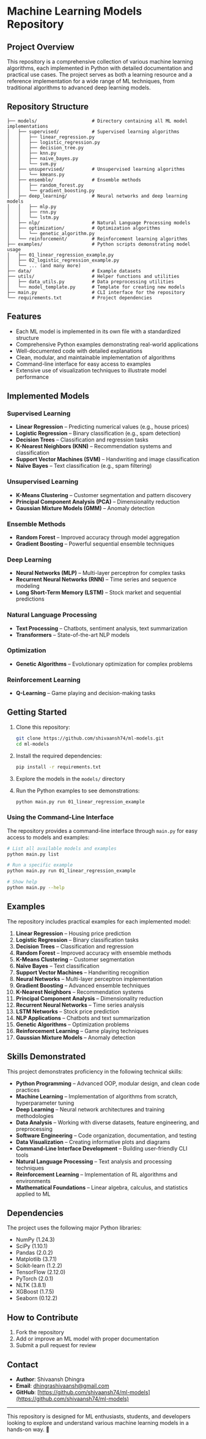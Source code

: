 # Machine Learning Models Repository

## Project Overview
This repository is a comprehensive collection of various machine learning algorithms, each implemented in Python with detailed documentation and practical use cases. The project serves as both a learning resource and a reference implementation for a wide range of ML techniques, from traditional algorithms to advanced deep learning models.

## Repository Structure
```
├── models/                    # Directory containing all ML model implementations
│   ├── supervised/            # Supervised learning algorithms
│   │   ├── linear_regression.py
│   │   ├── logistic_regression.py
│   │   ├── decision_tree.py
│   │   ├── knn.py
│   │   ├── naive_bayes.py
│   │   └── svm.py
│   ├── unsupervised/          # Unsupervised learning algorithms
│   │   └── kmeans.py
│   ├── ensemble/              # Ensemble methods
│   │   ├── random_forest.py
│   │   └── gradient_boosting.py
│   ├── deep_learning/         # Neural networks and deep learning models
│   │   ├── mlp.py
│   │   ├── rnn.py
│   │   └── lstm.py
│   ├── nlp/                   # Natural Language Processing models
│   ├── optimization/          # Optimization algorithms
│   │   └── genetic_algorithm.py
│   └── reinforcement/         # Reinforcement learning algorithms
├── examples/                  # Python scripts demonstrating model usage
│   ├── 01_linear_regression_example.py
│   ├── 02_logistic_regression_example.py
│   └── ... (and many more)
├── data/                      # Example datasets
├── utils/                     # Helper functions and utilities
│   ├── data_utils.py          # Data preprocessing utilities
│   └── model_template.py      # Template for creating new models
├── main.py                    # CLI interface for the repository
└── requirements.txt           # Project dependencies
```

## Features
- Each ML model is implemented in its own file with a standardized structure
- Comprehensive Python examples demonstrating real-world applications
- Well-documented code with detailed explanations
- Clean, modular, and maintainable implementation of algorithms
- Command-line interface for easy access to examples
- Extensive use of visualization techniques to illustrate model performance

## Implemented Models

### Supervised Learning
- **Linear Regression** – Predicting numerical values (e.g., house prices)
- **Logistic Regression** – Binary classification (e.g., spam detection)
- **Decision Trees** – Classification and regression tasks
- **K-Nearest Neighbors (KNN)** – Recommendation systems and classification
- **Support Vector Machines (SVM)** – Handwriting and image classification
- **Naïve Bayes** – Text classification (e.g., spam filtering)

### Unsupervised Learning
- **K-Means Clustering** – Customer segmentation and pattern discovery
- **Principal Component Analysis (PCA)** – Dimensionality reduction
- **Gaussian Mixture Models (GMM)** – Anomaly detection

### Ensemble Methods
- **Random Forest** – Improved accuracy through model aggregation
- **Gradient Boosting** – Powerful sequential ensemble techniques

### Deep Learning
- **Neural Networks (MLP)** – Multi-layer perceptron for complex tasks
- **Recurrent Neural Networks (RNN)** – Time series and sequence modeling
- **Long Short-Term Memory (LSTM)** – Stock market and sequential predictions

### Natural Language Processing
- **Text Processing** – Chatbots, sentiment analysis, text summarization
- **Transformers** – State-of-the-art NLP models

### Optimization
- **Genetic Algorithms** – Evolutionary optimization for complex problems

### Reinforcement Learning
- **Q-Learning** – Game playing and decision-making tasks

## Getting Started
1. Clone this repository:
   ```bash
   git clone https://github.com/shivaansh74/ml-models.git
   cd ml-models
   ```

2. Install the required dependencies:
   ```bash
   pip install -r requirements.txt
   ```

3. Explore the models in the `models/` directory

4. Run the Python examples to see demonstrations:
   ```bash
   python main.py run 01_linear_regression_example
   ```

### Using the Command-Line Interface
The repository provides a command-line interface through `main.py` for easy access to models and examples:

```bash
# List all available models and examples
python main.py list

# Run a specific example
python main.py run 01_linear_regression_example

# Show help
python main.py --help
```

## Examples
The repository includes practical examples for each implemented model:

1. **Linear Regression** – Housing price prediction
2. **Logistic Regression** – Binary classification tasks
3. **Decision Trees** – Classification and regression
4. **Random Forest** – Improved accuracy with ensemble methods
5. **K-Means Clustering** – Customer segmentation
6. **Naïve Bayes** – Text classification
7. **Support Vector Machines** – Handwriting recognition
8. **Neural Networks** – Multi-layer perceptron implementation
9. **Gradient Boosting** – Advanced ensemble techniques
10. **K-Nearest Neighbors** – Recommendation systems
11. **Principal Component Analysis** – Dimensionality reduction
12. **Recurrent Neural Networks** – Time series analysis
13. **LSTM Networks** – Stock price prediction
14. **NLP Applications** – Chatbots and text summarization
15. **Genetic Algorithms** – Optimization problems
16. **Reinforcement Learning** – Game playing techniques
17. **Gaussian Mixture Models** – Anomaly detection

## Skills Demonstrated
This project demonstrates proficiency in the following technical skills:

- **Python Programming** – Advanced OOP, modular design, and clean code practices
- **Machine Learning** – Implementation of algorithms from scratch, hyperparameter tuning
- **Deep Learning** – Neural network architectures and training methodologies
- **Data Analysis** – Working with diverse datasets, feature engineering, and preprocessing
- **Software Engineering** – Code organization, documentation, and testing
- **Data Visualization** – Creating informative plots and diagrams
- **Command-Line Interface Development** – Building user-friendly CLI tools
- **Natural Language Processing** – Text analysis and processing techniques
- **Reinforcement Learning** – Implementation of RL algorithms and environments
- **Mathematical Foundations** – Linear algebra, calculus, and statistics applied to ML

## Dependencies
The project uses the following major Python libraries:
- NumPy (1.24.3)
- SciPy (1.10.1)
- Pandas (2.0.2)
- Matplotlib (3.7.1)
- Scikit-learn (1.2.2)
- TensorFlow (2.12.0)
- PyTorch (2.0.1)
- NLTK (3.8.1)
- XGBoost (1.7.5)
- Seaborn (0.12.2)

## How to Contribute
1. Fork the repository
2. Add or improve an ML model with proper documentation
3. Submit a pull request for review

## Contact
- **Author**: Shivaansh Dhingra
- **Email**: dhingrashivaansh@gmail.com
- **GitHub**: [https://github.com/shivaansh74/ml-models](https://github.com/shivaansh74/ml-models)

---

This repository is designed for ML enthusiasts, students, and developers looking to explore and understand various machine learning models in a hands-on way. 🚀 